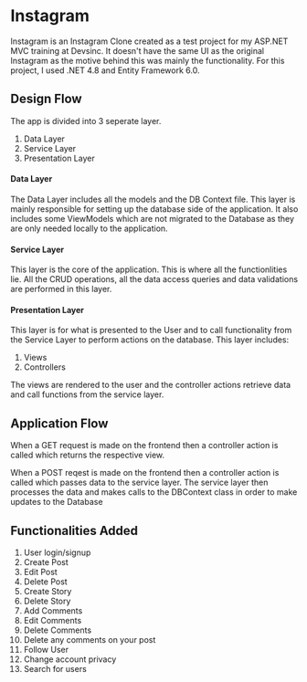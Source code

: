 # Instagram

Instagram is an Instagram Clone created as a test project for my ASP.NET MVC training at Devsinc. It doesn't have the same UI as the original Instagram as the motive behind this was mainly the functionality. For this project, I used .NET 4.8 and Entity Framework 6.0.

## Design Flow

The app is divided into 3 seperate layer.
1. Data Layer
2. Service Layer
3. Presentation Layer

#### Data Layer
The Data Layer includes all the models and the DB Context file. This layer is mainly responsible for setting up the database side of the application. It also includes some ViewModels which are not migrated to the Database as they are only needed locally to the application.

#### Service Layer
This layer is the core of the application. This is where all the functionlities lie. All the CRUD operations, all the data access queries and data validations are performed in this layer.

#### Presentation Layer
This layer is for what is presented to the User and to call functionality from the Service Layer to perform actions on the database. This layer includes:
1. Views
2. Controllers

The views are rendered to the user and the controller actions retrieve data and call functions from the service layer.

## Application Flow
When a GET request is made on the frontend then a controller action is called which returns the respective view.

When a POST reqest is made on the frontend then a controller action is called which passes data to the service layer. The service layer then processes the data and makes calls to the DBContext class in order to make updates to the Database

## Functionalities Added
1. User login/signup
2. Create Post
3. Edit Post
4. Delete Post
5. Create Story
6. Delete Story
7. Add Comments
8. Edit Comments
9. Delete Comments
10. Delete any comments on your post
11. Follow User
12. Change account privacy
13. Search for users
